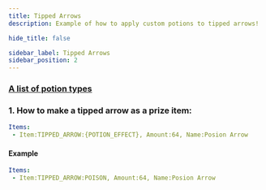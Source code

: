 ```yaml
---
title: Tipped Arrows
description: Example of how to apply custom potions to tipped arrows!

hide_title: false

sidebar_label: Tipped Arrows
sidebar_position: 2
---
```

### [A list of potion types](https://jd.papermc.io/paper/1.20.6/org/bukkit/potion/PotionType.html)

### 1. How to make a tipped arrow as a prize item:
```yml
Items:
 - Item:TIPPED_ARROW:{POTION_EFFECT}, Amount:64, Name:Posion Arrow
```
#### Example
```yml
Items:
 - Item:TIPPED_ARROW:POISON, Amount:64, Name:Posion Arrow
```